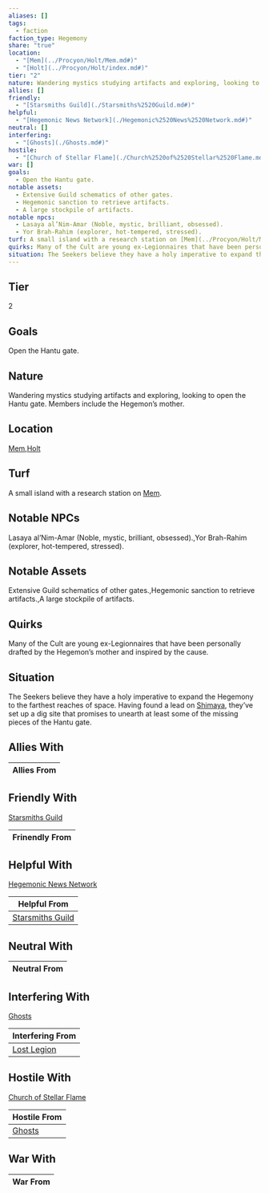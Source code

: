 ```yaml
---
aliases: []
tags:
  - faction
faction_type: Hegemony
share: "true"
location:
  - "[Mem](../Procyon/Holt/Mem.md#)"
  - "[Holt](../Procyon/Holt/index.md#)"
tier: "2"
nature: Wandering mystics studying artifacts and exploring, looking to open the Hantu gate. Members include the Hegemon’s mother.
allies: []
friendly:
  - "[Starsmiths Guild](./Starsmiths%2520Guild.md#)"
helpful:
  - "[Hegemonic News Network](./Hegemonic%2520News%2520Network.md#)"
neutral: []
interfering:
  - "[Ghosts](./Ghosts.md#)"
hostile:
  - "[Church of Stellar Flame](./Church%2520of%2520Stellar%2520Flame.md#)"
war: []
goals:
  - Open the Hantu gate.
notable assets:
  - Extensive Guild schematics of other gates.
  - Hegemonic sanction to retrieve artifacts.
  - A large stockpile of artifacts.
notable npcs:
  - Lasaya al’Nim-Amar (Noble, mystic, brilliant, obsessed).
  - Yor Brah-Rahim (explorer, hot-tempered, stressed).
turf: A small island with a research station on [Mem](../Procyon/Holt/Mem.md#).
quirks: Many of the Cult are young ex-Legionnaires that have been personally drafted by the Hegemon’s mother and inspired by the cause.
situation: The Seekers believe they have a holy imperative to expand the Hegemony to the farthest reaches of space. Having found a lead on [Shimaya](Procyon/Brekk/Shimaya.md), they’ve set up a dig site that promises to unearth at least some of the missing pieces of the Hantu gate.
---
```

## Tier

2

## Goals

Open the Hantu gate.

## Nature

Wandering mystics studying artifacts and exploring, looking to open the Hantu gate. Members include the Hegemon’s mother.

## Location

[Mem](../Procyon/Holt/Mem.md.md#.md#),[Holt](../Procyon/Holt/index.md.md#)

## Turf

A small island with a research station on [Mem](Procyon/Holt/Mem.md).

## Notable NPCs

Lasaya al’Nim-Amar (Noble, mystic, brilliant, obsessed).,Yor Brah-Rahim (explorer, hot-tempered, stressed).

## Notable Assets

Extensive Guild schematics of other gates.,Hegemonic sanction to retrieve artifacts.,A large stockpile of artifacts.

## Quirks

Many of the Cult are young ex-Legionnaires that have been personally drafted by the Hegemon’s mother and inspired by the cause.

## Situation

The Seekers believe they have a holy imperative to expand the Hegemony to the farthest reaches of space. Having found a lead on [Shimaya](Procyon/Brekk/Shimaya.md), they’ve set up a dig site that promises to unearth at least some of the missing pieces of the Hantu gate.

## Allies With



| Allies From |
| ----------- |


## Friendly With

[Starsmiths Guild](./Starsmiths%2520Guild.md.md#)

| Frinendly From |
| -------------- |


## Helpful With

[Hegemonic News Network](./Hegemonic%2520News%2520Network.md.md#)

| Helpful From                                       |
| -------------------------------------------------- |
| [Starsmiths Guild](./Starsmiths%2520Guild.md.md#) |


## Neutral With




| Neutral From |
| ------------ |



## Interfering With

[Ghosts](./Ghosts.md.md#)


| Interfering From                         |
| ---------------------------------------- |
| [Lost Legion](./Lost%20Legion.md) |



## Hostile With

[Church of Stellar Flame](./Church%2520of%2520Stellar%2520Flame.md.md#)


| Hostile From                   |
| ------------------------------ |
| [Ghosts](./Ghosts.md.md#) |



## War With



| War From |
| -------- |

